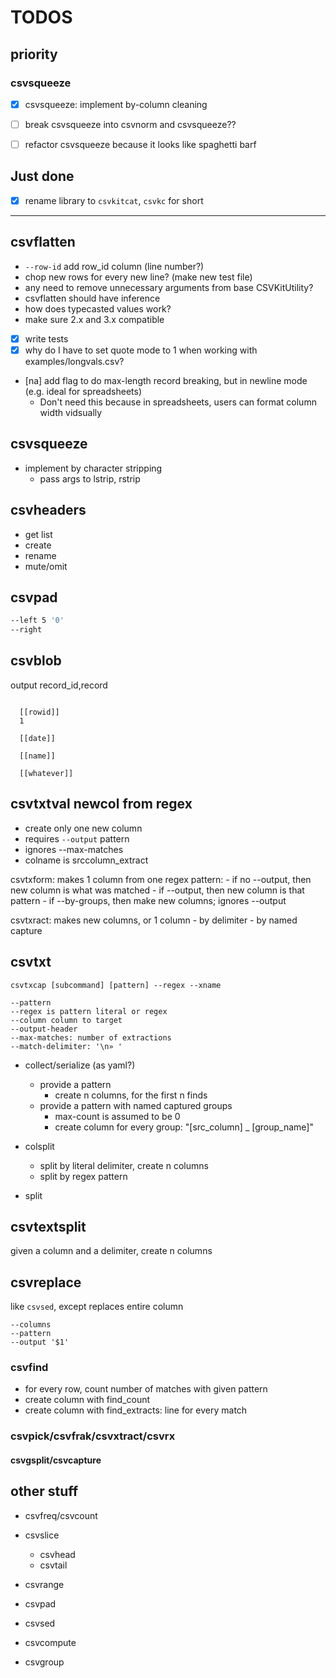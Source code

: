 # TODOS

## priority


### csvsqueeze 

- [X] csvsqueeze: implement by-column cleaning
- [ ] break csvsqueeze into csvnorm and csvsqueeze??
- [ ] refactor csvsqueeze because it looks like spaghetti barf


## Just done


- [x] rename library to `csvkitcat`, `csvkc` for short

-----------------------

## csvflatten

- `--row-id` add row_id column (line number?)
- chop new rows for every new line? (make new test file)
- any need to remove unnecessary arguments from base CSVKitUtility?
- csvflatten should have inference
- how does typecasted values work?
- make sure 2.x and 3.x compatible

- [X] write tests
- [x] why do I have to set quote mode to 1 when working with examples/longvals.csv?
- [na] add flag to do max-length record breaking, but in newline mode (e.g. ideal for spreadsheets)
    - Don't need this because in spreadsheets, users can format column width vidsually


## csvsqueeze

- implement by character stripping
    - pass args to lstrip, rstrip


## csvheaders

- get list
- create
- rename
- mute/omit


## csvpad

```sh
--left 5 '0'
--right 
```

## csvblob


output record_id,record

```
  
  [[rowid]]
  1  

  [[date]]
        
  [[name]]
  
  [[whatever]]

```

## csvtxtval newcol from regex

- create only one new column
- requires `--output` pattern
- ignores --max-matches
- colname is srccolumn_extract



csvtxform: makes 1 column from one regex pattern:
    - if no --output, then new column is what was matched
    - if --output, then new column is that pattern
    - if --by-groups, then make new columns; ignores --output

csvtxract: makes new columns, or 1 column
    - by delimiter
    - by named capture



## csvtxt


```
csvtxcap [subcommand] [pattern] --regex --xname

--pattern
--regex is pattern literal or regex
--column column to target
--output-header 
--max-matches: number of extractions
--match-delimiter: '\n» '
```



- collect/serialize (as yaml?)
    - provide a pattern
        - create n columns, for the first n finds
    - provide a pattern with named captured groups
        - max-count is assumed to be 0
        - create column for every group: "[src_column] _ [group_name]"


- colsplit
    - split by literal delimiter, create n columns
    - split by regex pattern

- split


## csvtextsplit
given a column and a delimiter, create n columns



## csvreplace

like `csvsed`, except replaces entire column

```
--columns
--pattern
--output '$1'
```


### csvfind

- for every row, count number of matches with given pattern
- create column with find_count
- create column with find_extracts: line for every match

### csvpick/csvfrak/csvxtract/csvrx

#### csvgsplit/csvcapture


## other stuff

- csvfreq/csvcount


- csvslice
    - csvhead
    - csvtail
- csvrange

- csvpad
- csvsed



- csvcompute
- csvgroup

